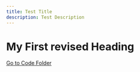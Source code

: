 ```yaml
---
title: Test Title 
description: Test Description
---
```


# My First revised Heading

[Go to Code Folder](/code/index.md)
